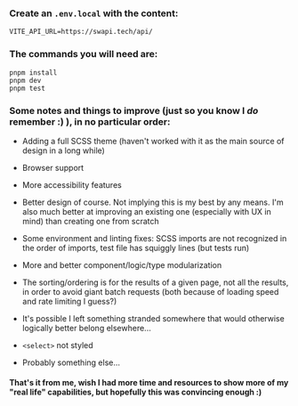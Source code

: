 ### Create an `.env.local` with the content:
```
VITE_API_URL=https://swapi.tech/api/
```

### The commands you will need are:
```
pnpm install
pnpm dev
pnpm test
```

### Some notes and things to improve (just so you know I *do* remember :) ), in no particular order:

- Adding a full SCSS theme (haven't worked with it as the main source of design in a long while)

- Browser support

- More accessibility features

- Better design of course. Not implying this is my best by any means. I'm also much better at improving an existing one (especially with UX in mind) than creating one from scratch

- Some environment and linting fixes: SCSS imports are not recognized in the order of imports, test file has squiggly lines (but tests run)

- More and better component/logic/type modularization

- The sorting/ordering is for the results of a given page, not all the results, in order to avoid giant batch requests (both because of loading speed and rate limiting I guess?)

- It's possible I left something stranded somewhere that would otherwise logically better belong elsewhere...

- `<select>` not styled

- Probably something else...

#### That's it from me, wish I had more time and resources to show more of my "real life" capabilities, but hopefully this was convincing enough :)
